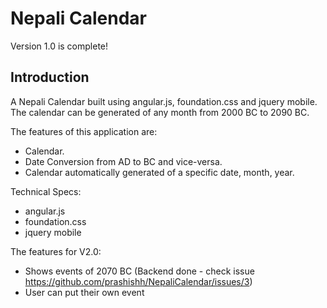 Nepali Calendar
================

Version 1.0 is complete! 

<h2>Introduction</h2>

A Nepali Calendar built using angular.js, foundation.css and jquery mobile. The calendar can be generated of any month from 2000 BC to 2090 BC.

The features of this application are:
- Calendar.
- Date Conversion from AD to BC and vice-versa.
- Calendar automatically generated of a specific date, month, year.

Technical Specs:
- angular.js
- foundation.css
- jquery mobile

The features for V2.0: 
- Shows events of 2070 BC (Backend done - check issue https://github.com/prashishh/NepaliCalendar/issues/3)
- User can put their own event
